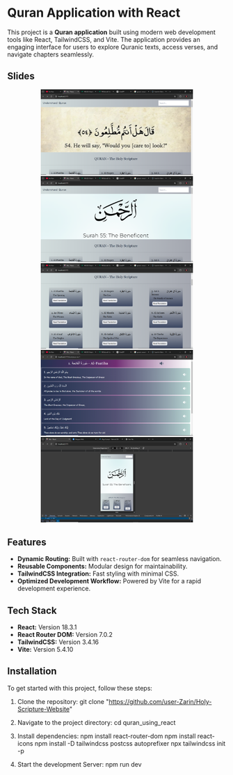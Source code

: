 # Quran Application with React

This project is a **Quran application** built using modern web development tools like React, TailwindCSS, and Vite. The application provides an engaging interface for users to explore Quranic texts, access verses, and navigate chapters seamlessly.


## Slides

<p align="center">
  <img src="https://github.com/user-Zarin/Holy-Scripture-Website/blob/main/QW/Screenshot%20(163).png" width="350" title="hover text">
   <img src="https://github.com/user-Zarin/Holy-Scripture-Website/blob/main/QW/Screenshot%20(164).png" width="350" title="hover text">
   <img src="https://github.com/user-Zarin/Holy-Scripture-Website/blob/main/QW/Screenshot%20(165).png" width="350" title="hover text">
   <img src="https://github.com/user-Zarin/Holy-Scripture-Website/blob/main/QW/Screenshot%20(166).png" width="350" title="hover text">
   <img src="https://github.com/user-Zarin/Holy-Scripture-Website/blob/main/QW/Screenshot%20(167).png" width="350" title="hover text">
</p>


## Features
- **Dynamic Routing:** Built with `react-router-dom` for seamless navigation.
- **Reusable Components:** Modular design for maintainability.
- **TailwindCSS Integration:** Fast styling with minimal CSS.
- **Optimized Development Workflow:** Powered by Vite for a rapid development experience.

## Tech Stack
- **React:** Version 18.3.1
- **React Router DOM:** Version 7.0.2
- **TailwindCSS:** Version 3.4.16
- **Vite:** Version 5.4.10

## Installation

To get started with this project, follow these steps:

1. Clone the repository:
   git clone "https://github.com/user-Zarin/Holy-Scripture-Website"

2. Navigate to the project directory:
    cd quran_using_react
3. Install dependencies:
    npm install react-router-dom
    npm install react-icons
    npm install -D tailwindcss postcss autoprefixer
    npx tailwindcss init -p
4. Start the development Server:
    npm run dev
